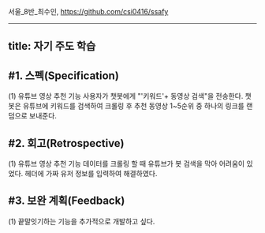 서울_8반_최수인, https://github.com/csi0416/ssafy

---
title: 자기 주도 학습
---
#1. 스펙(Specification)
---
(1) 유튜브 영상 추천 기능
사용자가 챗봇에게 "'키워드'+ 동영상 검색"을 전송한다.
챗봇은 유튜브에 키워드를 검색하여 크롤링 후 추천 동영상 1~5순위 중 하나의 링크를 랜덤으로 보내준다.

#2. 회고(Retrospective)
---
(1) 유튜브 영상 추천 기능
데이터를 크롤링 할 때 유튜브가 봇 검색을 막아 어려움이 있었다.
헤더에 가짜 유저 정보를 입력하여 해결하였다.

#3. 보완 계획(Feedback)
---
(1) 끝말잇기하는 기능을 추가적으로 개발하고 싶다.
